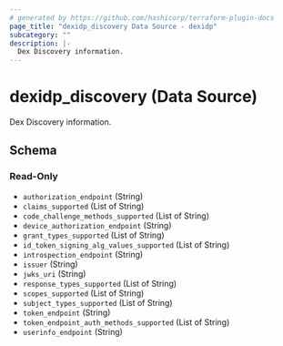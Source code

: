```yaml
---
# generated by https://github.com/hashicorp/terraform-plugin-docs
page_title: "dexidp_discovery Data Source - dexidp"
subcategory: ""
description: |-
  Dex Discovery information.
---
```


# dexidp_discovery (Data Source)

Dex Discovery information.



<!-- schema generated by tfplugindocs -->
## Schema

### Read-Only

- `authorization_endpoint` (String)
- `claims_supported` (List of String)
- `code_challenge_methods_supported` (List of String)
- `device_authorization_endpoint` (String)
- `grant_types_supported` (List of String)
- `id_token_signing_alg_values_supported` (List of String)
- `introspection_endpoint` (String)
- `issuer` (String)
- `jwks_uri` (String)
- `response_types_supported` (List of String)
- `scopes_supported` (List of String)
- `subject_types_supported` (List of String)
- `token_endpoint` (String)
- `token_endpoint_auth_methods_supported` (List of String)
- `userinfo_endpoint` (String)
